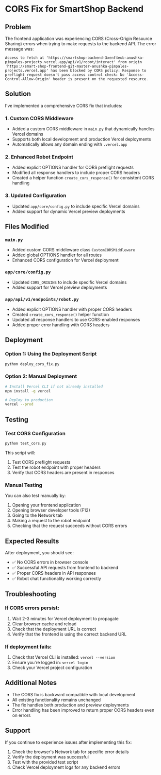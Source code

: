 # CORS Fix for SmartShop Backend

## Problem
The frontend application was experiencing CORS (Cross-Origin Resource Sharing) errors when trying to make requests to the backend API. The error message was:

```
Access to fetch at 'https://smartshop-backend-3xenf4eub-anushka-pimpales-projects.vercel.app/api/v1/robot/interact' from origin 'https://smart-shop-frontend-git-master-anushka-pimpales-projects.vercel.app' has been blocked by CORS policy: Response to preflight request doesn't pass access control check: No 'Access-Control-Allow-Origin' header is present on the requested resource.
```

## Solution
I've implemented a comprehensive CORS fix that includes:

### 1. Custom CORS Middleware
- Added a custom CORS middleware in `main.py` that dynamically handles Vercel domains
- Supports both local development and production Vercel deployments
- Automatically allows any domain ending with `.vercel.app`

### 2. Enhanced Robot Endpoint
- Added explicit OPTIONS handler for CORS preflight requests
- Modified all response handlers to include proper CORS headers
- Created a helper function `create_cors_response()` for consistent CORS handling

### 3. Updated Configuration
- Updated `app/core/config.py` to include specific Vercel domains
- Added support for dynamic Vercel preview deployments

## Files Modified

### `main.py`
- Added custom CORS middleware class `CustomCORSMiddleware`
- Added global OPTIONS handler for all routes
- Enhanced CORS configuration for Vercel deployment

### `app/core/config.py`
- Updated `CORS_ORIGINS` to include specific Vercel domains
- Added support for Vercel preview deployments

### `app/api/v1/endpoints/robot.py`
- Added explicit OPTIONS handler with proper CORS headers
- Created `create_cors_response()` helper function
- Updated all response handlers to use CORS-enabled responses
- Added proper error handling with CORS headers

## Deployment

### Option 1: Using the Deployment Script
```bash
python deploy_cors_fix.py
```

### Option 2: Manual Deployment
```bash
# Install Vercel CLI if not already installed
npm install -g vercel

# Deploy to production
vercel --prod
```

## Testing

### Test CORS Configuration
```bash
python test_cors.py
```

This script will:
1. Test CORS preflight requests
2. Test the robot endpoint with proper headers
3. Verify that CORS headers are present in responses

### Manual Testing
You can also test manually by:

1. Opening your frontend application
2. Opening browser developer tools (F12)
3. Going to the Network tab
4. Making a request to the robot endpoint
5. Checking that the request succeeds without CORS errors

## Expected Results

After deployment, you should see:
- ✅ No CORS errors in browser console
- ✅ Successful API requests from frontend to backend
- ✅ Proper CORS headers in API responses
- ✅ Robot chat functionality working correctly

## Troubleshooting

### If CORS errors persist:
1. Wait 2-3 minutes for Vercel deployment to propagate
2. Clear browser cache and reload
3. Check that the deployment URL is correct
4. Verify that the frontend is using the correct backend URL

### If deployment fails:
1. Check that Vercel CLI is installed: `vercel --version`
2. Ensure you're logged in: `vercel login`
3. Check your Vercel project configuration

## Additional Notes

- The CORS fix is backward compatible with local development
- All existing functionality remains unchanged
- The fix handles both production and preview deployments
- Error handling has been improved to return proper CORS headers even on errors

## Support

If you continue to experience issues after implementing this fix:
1. Check the browser's Network tab for specific error details
2. Verify the deployment was successful
3. Test with the provided test script
4. Check Vercel deployment logs for any backend errors 
